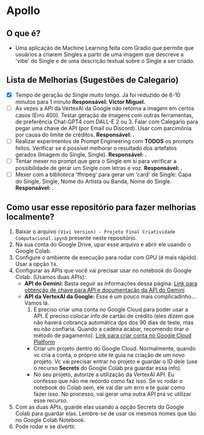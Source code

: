 # Apollo

## O que é?
* Uma aplicação de Machine Learning feita com Gradio que permite que usuários a criarem Singles a partir de uma imagem que descreve a 'vibe' do Single e de uma descrição textual sobre o Single a ser criado.

## Lista de Melhorias (Sugestões de Calegario)
- [X] Tempo de geração do Single muito longo. Já foi reduzido de 6-10 minutos para 1 minuto __Responsável: Victor Miguel.__
- [ ] As vezes a API da VertexAI da Google não retorna a imagem em certos casos (Erro 400). Testar geração de imagens com outras ferramentas, de preferência Chat-GPT4 com DALL-E 2 ou 3. Falar com Calegario para pegar uma chave de API (por Email ou Discord). Usar com parcimônia por causa do limite de créditos. __Responsável: .__
- [ ] Realizar experimentos de Prompt Engineering com __TODOS__ os prompts feitos. Verificar se é possível melhorar o resultado dos artefatos gerados (Imagem do Single, Single). __Responsável: .__
- [ ] Tentar mexer no prompt que gera o Single em si para verificar a possibilidade de gerar um Single com letras e voz. __Responsável: .__
- [ ] Mexer com a biblioteca 'ffmpeg' para gerar um 'card' de Single: Capa do Single, Single, Nome do Artista ou Banda, Nome do Single. __Responsável: .__

## Como usar esse repositório para fazer melhorias localmente?
1. Baixar o arquivo ```(Vivi Version) - Projeto Final Criatividade Computacional.ipynb``` presente neste repositório.
2. Na sua conta do Google Drive, upar esse arquivo e abrir ele usando o Google Colab.
3. Configure o ambiente de execução para rodar com GPU (é mais rápido). Usar a opção ```T4```.
4. Configurar as APIs que você vai precisar usar no notebook do Google Colab. (Usamos duas APIs):
    * __API do Gemini:__ Basta seguir as informações dessa página: [Link para obtenção de chave para API e documentação da API do Gemini](https://ai.google.dev/)
    * __API da VertexAI da Google:__ Esse é um pouco mais complicadinho... Vamos lá.
         1. É preciso criar uma conta no Google Cloud para poder usar a API. É preciso colocar info de cartão de crédito (eles dizem que não haverá cobrança automática dps dos 90 dias de teste, mas eu não confiaria. Quando a cadeira acabar, recomendo tirar o método de pagamento). [Link para criar conta no Google Cloud Platform](https://accounts.google.com/v3/signin/)
         * Criar um projeto dentro do Google Cloud. Normalmente, quando vc cria a conta, o próprio site te guia na criação de um novo projeto. Vc vai precisar entrar no projeto e guardar o ID dele (use o recurso __Secrets__ do Google Colab pra guardar essa info).
         * No seu projeto, autorize a utilização da VertexAI API. Eu confesso que não me recordo como faz isso. Se vc rodar o notebook do Colab sem, ele vai dar um erro e te guiar como fazer isso. No processo, vai gerar uma outra API pra vc utilizar esse recurso.
5. Com as duas APIs, guarde elas usando a opção Secrets do Google Colab para guardar elas. Lembre-se de usar os mesmos nomes que tão no Google Colab Notebook.
6. Pode rodar e se divertir.
